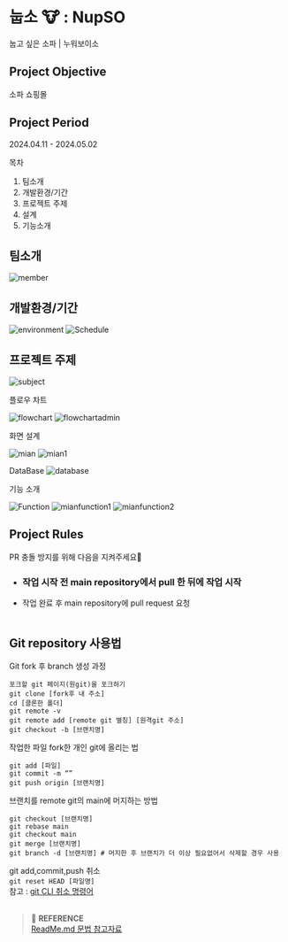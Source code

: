 # 눕소 🐮 : NupSO
눕고 싶은 소파 | 누워보이소


## Project Objective
소파 쇼핑몰 <br>

## Project Period
2024.04.11 - 2024.05.02


목차
1. 팀소개
2. 개발환경/기간
3. 프로젝트 주제
4. 설계
5. 기능소개

<h2>팀소개</h2>

![member](https://github.com/hongsoonho0723/NupSO_EC/assets/126222435/83f48be0-dc59-4650-a364-aedc58bb9b1b)

<h2>개발환경/기간</h2>

![environment](https://github.com/hongsoonho0723/NupSO_EC/assets/126222435/972dc5f9-6518-4c0e-8621-8bf757f2a8cd)
![Schedule](https://github.com/hongsoonho0723/NupSO_EC/assets/126222435/7f49e730-f91f-4d37-aa3b-2682298b0ed0)

<h2>프로젝트 주제</h2>

![subject](https://github.com/hongsoonho0723/NupSO_EC/assets/126222435/68dcc2f1-a3c9-49bc-acc8-47c4a6c9ac5f)

플로우 차트

![flowchart](https://github.com/hongsoonho0723/NupSO_EC/assets/126222435/7533e0a9-8cf0-4123-b3ec-b365205d1d59)
![flowchartadmin](https://github.com/hongsoonho0723/NupSO_EC/assets/126222435/f674460a-6754-4cc7-a376-55cd0ade69cb)

화면 설계

![mian](https://github.com/hongsoonho0723/NupSO_EC/assets/126222435/8328a0ea-ff05-4970-a3a0-9cab37b700cf)
![mian1](https://github.com/hongsoonho0723/NupSO_EC/assets/126222435/2643c9d7-8fd2-4790-8495-54b847fda9a0)

DataBase
![database](https://github.com/hongsoonho0723/NupSO_EC/assets/126222435/55a4a404-08ff-47b1-9974-576319d96d18)

기능 소개

![Function](https://github.com/hongsoonho0723/NupSO_EC/assets/126222435/b22a679d-7ae6-49c3-b935-d0660ad4575b)
![mianfunction1](https://github.com/hongsoonho0723/NupSO_EC/assets/126222435/358f5ec1-be5b-4ff9-ae04-c0c735565c6a)
![mianfunction2](https://github.com/hongsoonho0723/NupSO_EC/assets/126222435/8d4fdf55-39e4-4400-b1dc-e2aa6553504d)



## Project Rules
PR 충돌 방지를 위해 다음을 지켜주세요🙂
- ### <b>작업 시작 전 main repository에서 pull 한 뒤에 작업 시작</b>
- 작업 완료 후 main repository에 pull request 요청
  <br><br>

## Git repository 사용법
Git fork 후 branch 생성 과정
``` 
포크할 git 페이지(원git)을 포크하기
git clone [fork후 내 주소]
cd [클론한 폴더]
git remote -v
git remote add [remote git 별칭] [원격git 주소]
git checkout -b [브랜치명]
```

작업한 파일 fork한 개인 git에 올리는 법
```
git add [파일]
git commit -m “”
git push origin [브랜치명]
```

브랜치를 remote git의 main에 머지하는 방법
```
git checkout [브랜치명]
git rebase main
git checkout main
git merge [브랜치명]
git branch -d [브랜치명] # 머지한 후 브랜치가 더 이상 필요없어서 삭제할 경우 사용
```

git add,commit,push 취소<br>
`git reset HEAD [파일명]`<br>
참고 : [git CLI 취소 명령어](https://gmlwjd9405.github.io/2018/05/25/git-add-cancle.html)
<br><br>

> :bookmark: **REFERENCE** <br>
[ReadMe.md 문법 참고자료](https://gist.github.com/ihoneymon/652be052a0727ad59601)
